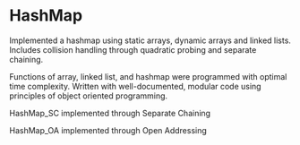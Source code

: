 # HashMap
Implemented a hashmap using static arrays, dynamic arrays and linked lists. Includes collision handling through quadratic probing and separate chaining.

Functions of array, linked list, and hashmap were programmed with optimal time complexity. Written with well-documented, modular code using principles of object oriented programming.

HashMap_SC implemented through Separate Chaining

HashMap_OA implemented through Open Addressing
